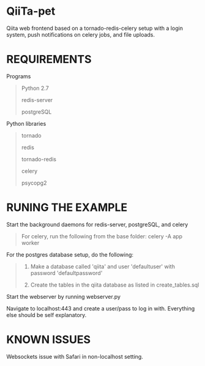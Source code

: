 QiiTa-pet
=================

Qiita web frontend based on a tornado-redis-celery setup with a login system, push notifications on celery jobs, and file uploads.

REQUIREMENTS
=================

Programs
> Python 2.7
>
> redis-server
>
>postgreSQL

Python libraries
> tornado
>
> redis
>
> tornado-redis
>
> celery
>
>psycopg2

RUNING THE EXAMPLE
=================
Start the background daemons for redis-server, postgreSQL, and celery
>For celery, run the following from the base folder: celery -A app worker

For the postgres database setup, do the following:
>1) Make a database called 'qiita' and user 'defaultuser' with password 'defaultpassword'
>
>2) Create the tables in the qiita database as listed in create_tables.sql

Start the webserver by running webserver.py

Navigate to localhost:443 and create a user/pass to log in with. Everything else should be self explanatory.

KNOWN ISSUES
=================
Websockets issue with Safari in non-localhost setting.
